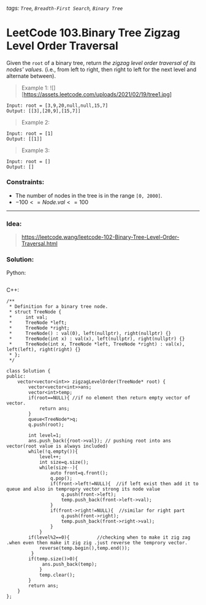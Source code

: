 ###### tags: `Tree`, `Breadth-First Search`, `Binary Tree`

# LeetCode 103.Binary Tree Zigzag Level Order Traversal
Given the `root` of a binary tree, return _the zigzag level order traversal of its nodes' values_. (i.e., from left to right, then right to left for the next level and alternate between).
  
 

>Example 1:
>![][https://assets.leetcode.com/uploads/2021/02/19/tree1.jpg]
```
Input: root = [3,9,20,null,null,15,7]
Output: [[3],[20,9],[15,7]]
```
>Example 2:
```
Input: root = [1]
Output: [[1]]
```
>Example 3:
```
Input: root = []
Output: []
```
 

### Constraints:

- The number of nodes in the tree is in the range `[0, 2000]`.
- $-100 <= Node.val <= 100$

---


### Idea:
>https://leetcode.wang/leetcode-102-Binary-Tree-Level-Order-Traversal.html
### Solution:

Python:
```python=

```

C++:
```cpp=
/**
 * Definition for a binary tree node.
 * struct TreeNode {
 *     int val;
 *     TreeNode *left;
 *     TreeNode *right;
 *     TreeNode() : val(0), left(nullptr), right(nullptr) {}
 *     TreeNode(int x) : val(x), left(nullptr), right(nullptr) {}
 *     TreeNode(int x, TreeNode *left, TreeNode *right) : val(x), left(left), right(right) {}
 * };
 */

class Solution {
public:
    vector<vector<int>> zigzagLevelOrder(TreeNode* root) {
        vector<vector<int>>ans;
        vector<int>temp;
        if(root==NULL){ //if no element then return empty vector of vector.
            return ans;
        }
        queue<TreeNode*>q;
        q.push(root);

        int level=1;
        ans.push_back({root->val}); // pushing root into ans vector(root value is always included)
        while(!q.empty()){
            level++;
            int size=q.size();
            while(size--){
                auto front=q.front();
                q.pop();
                if(front->left!=NULL){  //if left exist then add it to queue and also in tempropry vector strong its node value
                    q.push(front->left);
                    temp.push_back(front->left->val);
                }
                if(front->right!=NULL){  //similar for right part
                    q.push(front->right);
                    temp.push_back(front->right->val);
                }  
            }
        if(level%2==0){          //checking when to make it zig zag .when even then make it zig zig .just reverse the temprory vector.
            reverse(temp.begin(),temp.end());
         }
        if(temp.size()>0){
             ans.push_back(temp);
            }  
            temp.clear();
        }
        return ans;
    }
};
```